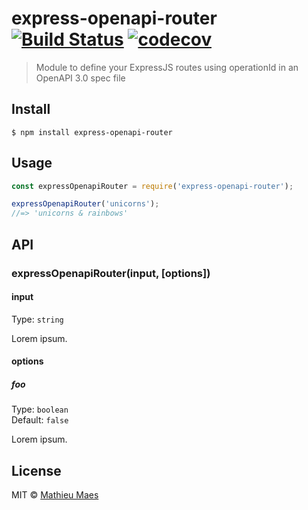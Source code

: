 # express-openapi-router [![Build Status](https://travis-ci.org/zimmo-be/express-openapi-router.svg?branch=master)](https://travis-ci.org/zimmo-be/express-openapi-router) [![codecov](https://codecov.io/gh/zimmo-be/express-openapi-router/badge.svg?branch=master)](https://codecov.io/gh/zimmo-be/express-openapi-router?branch=master)

> Module to define your ExpressJS routes using operationId in an OpenAPI 3.0 spec file


## Install

```
$ npm install express-openapi-router
```


## Usage

```js
const expressOpenapiRouter = require('express-openapi-router');

expressOpenapiRouter('unicorns');
//=> 'unicorns & rainbows'
```


## API

### expressOpenapiRouter(input, [options])

#### input

Type: `string`

Lorem ipsum.

#### options

##### foo

Type: `boolean`<br>
Default: `false`

Lorem ipsum.


## License

MIT © [Mathieu Maes](https://zimmo.be)
